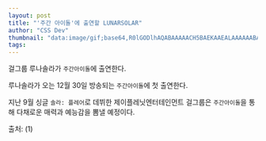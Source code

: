 ```yaml
---
layout: post
title: "'주간 아이돌'에 출연할 LUNARSOLAR"
author: "CSS Dev"
thumbnail: "data:image/gif;base64,R0lGODlhAQABAAAAACH5BAEKAAEALAAAAAABAAEAAAICTAEAOw=="
tags: 
---
```



걸그룹 루나솔라가 `주간아이돌`에 출연한다.

루나솔라가 오는 12월 30일 방송되는 `주간아이돌`에 첫 출연한다.

지난 9월 싱글 `솔라: 플레어`로 데뷔한 제이플레닛엔터테인먼트 걸그룹은 `주간아이돌`을 통해 다채로운 매력과 예능감을 뽐낼 예정이다.

출처: (1)